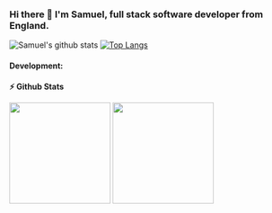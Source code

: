### Hi there 👋 I'm Samuel, full stack software developer from England.

![Samuel's github stats](https://github-readme-stats.vercel.app/api?username=samloft&show_icons=true&theme=dracula) [![Top Langs](https://github-readme-stats.vercel.app/api/top-langs/?username=samloft&&langs_count=3&theme=dracula)](https://github.com/samloft/github-readme-stats)

#### Development:

<b>⚡ Github Stats</b>
<p float="left">
<img height="180em" src="https://github-readme-stats.vercel.app/api?username=samloft&show_icons=true&hide_border=true&&count_private=true&include_all_commits=true&&theme=dracula" />
<img height="180em" src="https://github-readme-stats.vercel.app/api/top-langs/?username=samloft&show_icons=true&hide_border=true&layout=compact&langs_count=8&&theme=dracula"/>
</p>

